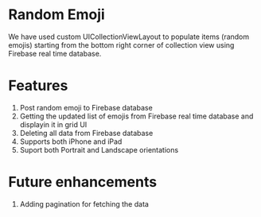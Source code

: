 # Random Emoji

We have used custom UICollectionViewLayout to populate items (random emojis) starting from the bottom right corner of collection view using Firebase real time database.


# Features

1. Post random emoji to Firebase database
2. Getting the updated list of emojis from Firebase real time database and displayin it in grid UI
3. Deleting all data from Firebase database
4. Supports both iPhone and iPad
5. Suport both Portrait and Landscape orientations


# Future enhancements

1. Adding pagination for fetching the data


